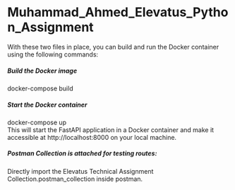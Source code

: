 # Muhammad_Ahmed_Elevatus_Python_Assignment
With these two files in place, you can build and run the Docker container using the following commands:
##### Build the Docker image
docker-compose build

##### Start the Docker container
docker-compose up<br/>
This will start the FastAPI application in a Docker container and make it accessible at http://localhost:8000 on your local machine.

##### Postman Collection is attached for testing routes:
Directly import the Elevatus Technical Assignment Collection.postman_collection inside postman.
